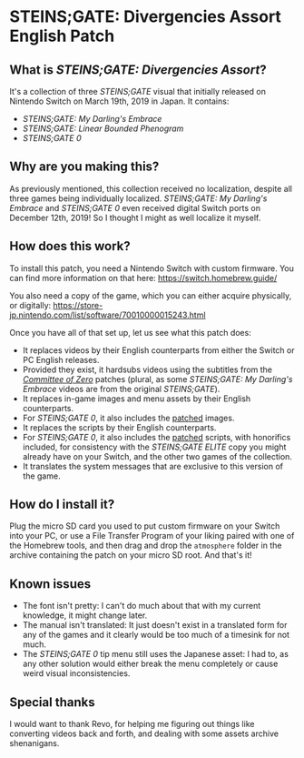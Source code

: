 # STEINS;GATE: Divergencies Assort English Patch

## What is *STEINS;GATE: Divergencies Assort*?

It's a collection of three *STEINS;GATE* visual that initially released on Nintendo Switch on March 19th, 2019 in Japan. It contains:
* *STEINS;GATE: My Darling's Embrace*
* *STEINS;GATE: Linear Bounded Phenogram*
* *STEINS;GATE 0*

## Why are you making this?

As previously mentioned, this collection received no localization, despite all three games being individually localized. *STEINS;GATE: My Darling's Embrace* and *STEINS;GATE 0* even received digital Switch ports on December 12th, 2019! So I thought I might as well localize it myself.

## How does this work?

To install this patch, you need a Nintendo Switch with custom firmware. You can find more information on that here:
https://switch.homebrew.guide/

You also need a copy of the game, which you can either acquire physically, or digitally:
https://store-jp.nintendo.com/list/software/70010000015243.html

Once you have all of that set up, let us see what this patch does:
* It replaces videos by their English counterparts from either the Switch or PC English releases.
* Provided they exist, it hardsubs videos using the subtitles from the *[Committee of Zero](https://sonome.dareno.me/projects/)* patches (plural, as some *STEINS;GATE: My Darling's Embrace* videos are from the original *STEINS;GATE*).
* It replaces in-game images and menu assets by their English counterparts.
* For *STEINS;GATE 0*, it also includes the [patched](https://sonome.dareno.me/projects/sg0-steam.html) images.
* It replaces the scripts by their English counterparts.
* For *STEINS;GATE 0*, it also includes the [patched](https://sonome.dareno.me/projects/sg0-steam.html) scripts, with honorifics included, for consistency with the *STEINS;GATE ELITE* copy you might already have on your Switch, and the other two games of the collection.
* It translates the system messages that are exclusive to this version of the game.

## How do I install it?

Plug the micro SD card you used to put custom firmware on your Switch into your PC, or use a File Transfer Program of your liking paired with one of the Homebrew tools, and then drag and drop the `atmosphere` folder in the archive containing the patch on your micro SD root. And that's it!

## Known issues

* The font isn't pretty: I can't do much about that with my current knowledge, it might change later.
* The manual isn't translated: It just doesn't exist in a translated form for any of the games and it clearly would be too much of a timesink for not much.
* The *STEINS;GATE 0* tip menu still uses the Japanese asset: I had to, as any other solution would either break the menu completely or cause weird visual inconsistencies.

## Special thanks

I would want to thank Revo, for helping me figuring out things like converting videos back and forth, and dealing with some assets archive shenanigans.
